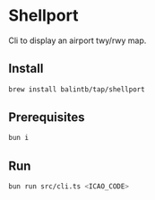 # Shellport

Cli to display an airport twy/rwy map.

## Install

```bash
brew install balintb/tap/shellport
```

## Prerequisites

```bash
bun i
```

## Run

```bash
bun run src/cli.ts <ICAO_CODE>
```